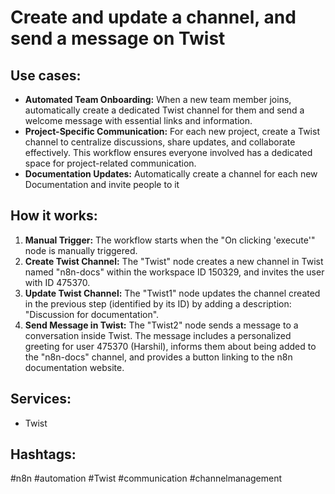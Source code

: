 # Create and update a channel, and send a message on Twist

## Use cases:

*   **Automated Team Onboarding:** When a new team member joins, automatically create a dedicated Twist channel for them and send a welcome message with essential links and information.
*   **Project-Specific Communication:** For each new project, create a Twist channel to centralize discussions, share updates, and collaborate effectively. This workflow ensures everyone involved has a dedicated space for project-related communication.
*   **Documentation Updates:** Automatically create a channel for each new Documentation and invite people to it

## How it works:

1.  **Manual Trigger:** The workflow starts when the "On clicking 'execute'" node is manually triggered.
2.  **Create Twist Channel:** The "Twist" node creates a new channel in Twist named "n8n-docs" within the workspace ID 150329, and invites the user with ID 475370.
3.  **Update Twist Channel:** The "Twist1" node updates the channel created in the previous step (identified by its ID) by adding a description: "Discussion for documentation".
4.  **Send Message in Twist:** The "Twist2" node sends a message to a conversation inside Twist. The message includes a personalized greeting for user 475370 (Harshil), informs them about being added to the "n8n-docs" channel, and provides a button linking to the n8n documentation website.

## Services:

*   Twist

## Hashtags:

#n8n #automation #Twist #communication #channelmanagement
